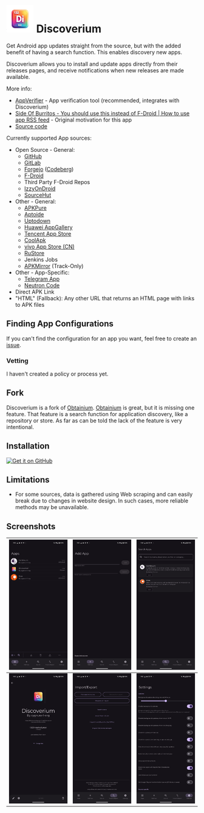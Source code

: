 # ![Discoverium Icon](./assets/graphics/icon_small.png) Discoverium

Get Android app updates straight from the source, but with the added benefit of having a search function. This enables discovery new apps.

Discoverium allows you to install and update apps directly from their releases pages, and receive notifications when new releases are made available.

More info:
- [AppVerifier](https://github.com/soupslurpr/AppVerifier) - App verification tool (recommended, integrates with Discoverium)
- [Side Of Burritos - You should use this instead of F-Droid | How to use app RSS feed](https://youtu.be/FFz57zNR_M0) - Original motivation for this app
- [Source code](https://github.com/cygnusx-1-org/Discoverium)

Currently supported App sources:
- Open Source - General:
  - [GitHub](https://github.com/)
  - [GitLab](https://gitlab.com/)
  - [Forgejo](https://forgejo.org/) ([Codeberg](https://codeberg.org/))
  - [F-Droid](https://f-droid.org/)
  - Third Party F-Droid Repos
  - [IzzyOnDroid](https://android.izzysoft.de/)
  - [SourceHut](https://git.sr.ht/)
- Other - General:
  - [APKPure](https://apkpure.net/)
  - [Aptoide](https://aptoide.com/)
  - [Uptodown](https://uptodown.com/)
  - [Huawei AppGallery](https://appgallery.huawei.com/)
  - [Tencent App Store](https://sj.qq.com/)
  - [CoolApk](https://coolapk.com/)
  - [vivo App Store (CN)](https://h5.appstore.vivo.com.cn/)
  - [RuStore](https://rustore.ru/)
  - Jenkins Jobs
  - [APKMirror](https://apkmirror.com/) (Track-Only)
- Other - App-Specific:
  - [Telegram App](https://telegram.org/)
  - [Neutron Code](https://neutroncode.com/)
- Direct APK Link
- "HTML" (Fallback): Any other URL that returns an HTML page with links to APK files

## Finding App Configurations
If you can't find the configuration for an app you want, feel free to create an [issue](https://github.com/cygnusx-1-org/Discoverium/issues).

### Vetting
I haven't created a policy or process yet.

## Fork
Discoverium is a fork of [Obtainium](https://github.com/ImranR98/Obtainium). [Obtainium](https://github.com/ImranR98/Obtainium) is great, but it is missing one feature. That feature is a search function for application discovery, like a repository or store. As far as can be told the lack of the feature is very intentional.

## Installation
[<img src="https://github.com/machiav3lli/oandbackupx/blob/034b226cea5c1b30eb4f6a6f313e4dadcbb0ece4/badge_github.png"
    alt="Get it on GitHub"
    height="80">](https://github.com/cygnusx-1-org/Discoverium/releases)

## Limitations
- For some sources, data is gathered using Web scraping and can easily break due to changes in website design. In such cases, more reliable methods may be unavailable.

## Screenshots
| <img src="./assets/screenshots/apps.png" alt="Apps" /> | <img src="./assets/screenshots/add_app.png" alt="Add app" />           | <img src="./assets/screenshots/search_apps.png" alt="Search apps" />    |
| ------------------------------------------------------ | ----------------------------------------------------------------------- | -------------------------------------------------------------------- |
| <img src="./assets/screenshots/app.png" alt="App" />   | <img src="./assets/screenshots/import_export.png" alt="Import/Export" /> | <img src="./assets/screenshots/settings.png" alt="settings.png" /> |
